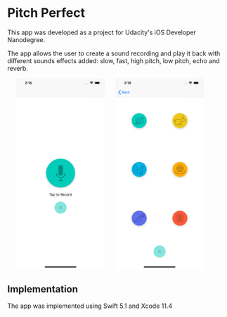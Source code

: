 # Pitch Perfect
This app was developed as a project for Udacity's iOS Developer Nanodegree.

The app allows the user to create a sound recording and play it back with different sounds effects added: slow, fast, high pitch, low pitch, echo and reverb.

<p float="left">
<img src="Screenshots/record-view.png" alt="Recording view" width=40% hspace="20"/>
<img src="Screenshots/playback-view.png" alt="Recording view" width=40%/>
</p>

## Implementation
The app was implemented using Swift 5.1 and Xcode 11.4